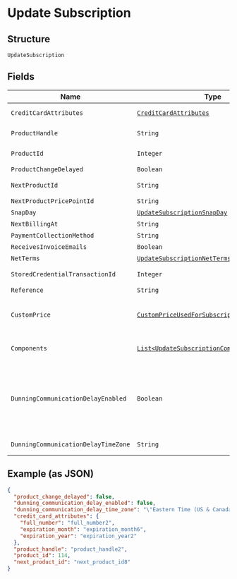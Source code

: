 
# Update Subscription

## Structure

`UpdateSubscription`

## Fields

| Name | Type | Tags | Description | Getter | Setter |
|  --- | --- | --- | --- | --- | --- |
| `CreditCardAttributes` | [`CreditCardAttributes`](../../doc/models/credit-card-attributes.md) | Optional | - | CreditCardAttributes getCreditCardAttributes() | setCreditCardAttributes(CreditCardAttributes creditCardAttributes) |
| `ProductHandle` | `String` | Optional | Set to the handle of a different product to change the subscription's product | String getProductHandle() | setProductHandle(String productHandle) |
| `ProductId` | `Integer` | Optional | Set to the id of a different product to change the subscription's product | Integer getProductId() | setProductId(Integer productId) |
| `ProductChangeDelayed` | `Boolean` | Optional | **Default**: `false` | Boolean getProductChangeDelayed() | setProductChangeDelayed(Boolean productChangeDelayed) |
| `NextProductId` | `String` | Optional | Set to an empty string to cancel a delayed product change. | String getNextProductId() | setNextProductId(String nextProductId) |
| `NextProductPricePointId` | `String` | Optional | - | String getNextProductPricePointId() | setNextProductPricePointId(String nextProductPricePointId) |
| `SnapDay` | [`UpdateSubscriptionSnapDay`](../../doc/models/containers/update-subscription-snap-day.md) | Optional | This is a container for one-of cases. | UpdateSubscriptionSnapDay getSnapDay() | setSnapDay(UpdateSubscriptionSnapDay snapDay) |
| `NextBillingAt` | `String` | Optional | - | String getNextBillingAt() | setNextBillingAt(String nextBillingAt) |
| `PaymentCollectionMethod` | `String` | Optional | - | String getPaymentCollectionMethod() | setPaymentCollectionMethod(String paymentCollectionMethod) |
| `ReceivesInvoiceEmails` | `Boolean` | Optional | - | Boolean getReceivesInvoiceEmails() | setReceivesInvoiceEmails(Boolean receivesInvoiceEmails) |
| `NetTerms` | [`UpdateSubscriptionNetTerms`](../../doc/models/containers/update-subscription-net-terms.md) | Optional | This is a container for one-of cases. | UpdateSubscriptionNetTerms getNetTerms() | setNetTerms(UpdateSubscriptionNetTerms netTerms) |
| `StoredCredentialTransactionId` | `Integer` | Optional | - | Integer getStoredCredentialTransactionId() | setStoredCredentialTransactionId(Integer storedCredentialTransactionId) |
| `Reference` | `String` | Optional | - | String getReference() | setReference(String reference) |
| `CustomPrice` | [`CustomPriceUsedForSubscriptionCreateUpdate`](../../doc/models/custom-price-used-for-subscription-create-update.md) | Optional | (Optional) Used in place of `product_price_point_id` to define a custom price point unique to the subscription | CustomPriceUsedForSubscriptionCreateUpdate getCustomPrice() | setCustomPrice(CustomPriceUsedForSubscriptionCreateUpdate customPrice) |
| `Components` | [`List<UpdateSubscriptionComponent>`](../../doc/models/update-subscription-component.md) | Optional | (Optional) An array of component ids and custom prices to be added to the subscription. | List<UpdateSubscriptionComponent> getComponents() | setComponents(List<UpdateSubscriptionComponent> components) |
| `DunningCommunicationDelayEnabled` | `Boolean` | Optional | Enable Communication Delay feature, making sure no communication (email or SMS) is sent to the Customer between 9PM and 8AM in time zone set by the `dunning_communication_delay_time_zone` attribute.<br>**Default**: `false` | Boolean getDunningCommunicationDelayEnabled() | setDunningCommunicationDelayEnabled(Boolean dunningCommunicationDelayEnabled) |
| `DunningCommunicationDelayTimeZone` | `String` | Optional | Time zone for the Dunning Communication Delay feature. | String getDunningCommunicationDelayTimeZone() | setDunningCommunicationDelayTimeZone(String dunningCommunicationDelayTimeZone) |

## Example (as JSON)

```json
{
  "product_change_delayed": false,
  "dunning_communication_delay_enabled": false,
  "dunning_communication_delay_time_zone": "\"Eastern Time (US & Canada)\"",
  "credit_card_attributes": {
    "full_number": "full_number2",
    "expiration_month": "expiration_month6",
    "expiration_year": "expiration_year2"
  },
  "product_handle": "product_handle2",
  "product_id": 114,
  "next_product_id": "next_product_id8"
}
```

